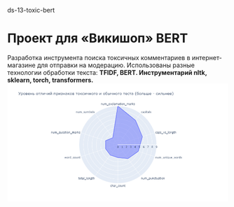 ds-13-toxic-bert
# Проект для «Викишоп» BERT

Разработка инструмента поиска токсичных комментариев в интернет-магазине для отправки на модерацию.
Использованы разные технологии обработки текста: **TFIDF, BERT. Инструментарий nltk, sklearn, torch, transformers.**
![](/media/ds-13-01.png '')

